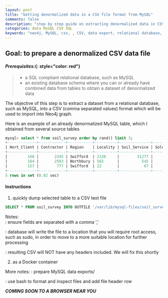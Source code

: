 ```yaml
---
layout: post
title: "Getting denormalized data in a CSV file format from MySQL"
comments: false
description: "step by step guide on extracting denormalized data in CSV format from MySQL"
categories: data MySQL CSV SQL
keywords: "neo4j, MySQL, csv, , CSV, data export, relational database, denormalized"
---
```


## Goal: to prepare a denormalized CSV data file

#### *Prerequisites:*{: style="color: red"}

> - a SQL compliant relational database, such as MySQL
> - an existing database schema where you can or already have combined data from tables to obtain a dataset of denormalized data

The objective of this step is to extract a dataset from a relational database, such as MySQL, into a CSV (comma separated values) format which will be used to import into Neo4j graph.

Here is an example of an already denormalized MySQL table, which I obtained from several source tables

```sql
mysql> select * from soil_survey order by rand() limit 3;
+-------------+------------+-----------+----------+--------------+----------+---------------+---------------+---------------+--------------+
| Hort_Client | Contractor | Region    | Locality | Soil_Service | Solution | Soil_Issue    | Date_Reported | Date_Actioned | DaysToAction |
+-------------+------------+-----------+----------+--------------+----------+---------------+---------------+---------------+--------------+
|         168 |       2245 | Swifford  | 2130     |        51277 |     2118 | Compaction    | 2010-12-27    | 2011-03-14    |           77 |
|         164 |       2503 | Northbury | 502      |          545 |     7866 | Acidification | 2010-06-28    | 2010-12-06    |          161 |
|         157 |        777 | Swifford  | 22       |           67 |     5739 | Erosion       | 2013-12-23    | 2014-04-14    |          112 |
+-------------+------------+-----------+----------+--------------+----------+---------------+---------------+---------------+--------------+
5 rows in set (0.02 sec)

```

#### Instructions

1. quickly dump selected table to a CSV text file

```sql
SELECT * FROM soil_survey INTO OUTFILE '/var/lib/mysql-files/soil_survey.csv' FIELDS TERMINATED BY ',' LINES TERMINATED BY '\n';
```

Notes:  
  : ensure fields are separated with a comma ','
  
  : database will write the file to a location that you will require root access, such as sudo, in order to move to a more suitable location for further processing
  
  : resulting CSV will NOT have any headers included. We will fix this shortly

2. as a Docker container

More notes:
: prepare MySQL data exports/

:  use bash to format and inspect files and add file header row

**_COMING SOON TO A BROWSER NEAR YOU_**
